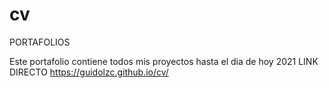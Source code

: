 # cv
PORTAFOLIOS

Este portafolio contiene todos mis proyectos hasta el dia de hoy 2021
LINK DIRECTO 
https://guidolzc.github.io/cv/
